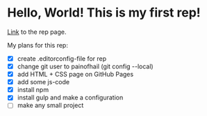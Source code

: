 # Hello, World! This is my first rep!

[Link](https://painofhail.github.io/first-rep/) to the rep page.

My plans for this rep:

- [x] create .editorconfig-file for rep
- [x] change git user to painofhail (git config --local)
- [x] add HTML + CSS page on GitHub Pages
- [x] add some js-code
- [x] install npm
- [x] install gulp and make a configuration
- [ ] make any small project
